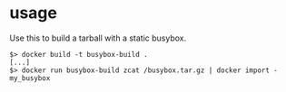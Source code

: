 

usage
=====

Use this to build a tarball with a static busybox.

	$> docker build -t busybox-build .
	[...]
	$> docker run busybox-build zcat /busybox.tar.gz | docker import - my_busybox 

	
